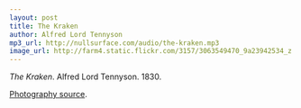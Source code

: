 ```yaml
---
layout: post
title: The Kraken
author: Alfred Lord Tennyson
mp3_url: http://nullsurface.com/audio/the-kraken.mp3
image_url: http://farm4.static.flickr.com/3157/3063549470_9a23942534_z.jpg
---
```


_The Kraken_.  Alfred Lord Tennyson.  1830.

[Photography source](http://www.flickr.com/photos/haniamir/3063549470/).
